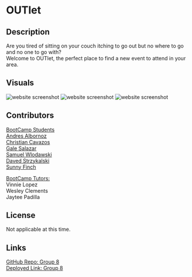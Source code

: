 # OUTlet

## Description

Are you tired of sitting on your couch itching to go out but no where to go and no one to go with?<br> 
Welcome to OUTlet, the perfect place to find a new event to attend in your area. 

## Visuals

<img src="assets/images/OUTlets_hero.png" alt="website screenshot"/>
<img src="" alt="website screenshot"/>
<img src="" alt="website screenshot"/>

## Contributors

<u>BootCamp Students</u><br>
<a href="https://github.com/AndresAlbornozgil">Andres Albornoz</a><br>
<a href="https://github.com/Yearofthebenji">Christian Cavazos</a><br>
<a href="https://github.com/galessalazar">Gale Salazar</a><br>
<a href="https://github.com/swlodawski">Samuel Wlodawski</a><br>
<a href="https://github.com/dstrzykalski">Daved Strzykalski</a><br>
<a href="https://github.com/0-Sunny-0">Sunny Finch</a>

<u>BootCamp Tutors:</u><br>
Vinnie Lopez<br>
Wesley Clements<br>
Jaytee Padilla<br>

## License

Not applicable at this time.

## Links

<a href="https://github.com/fsfgroup8/OUTlets">GitHub Repo: Group 8</a><br>
<a href="https://fsfgroup8.github.io/OUTlets/">Deployed Link: Group 8</a>
